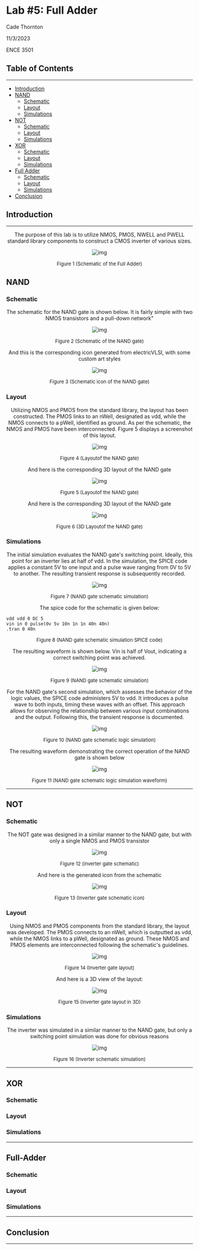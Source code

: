# Lab #5: Full Adder

Cade Thornton

11/3/2023

ENCE 3501

## Table of Contents

-------

+ [Introduction](#Introduction )
+ [NAND](#NAND)
    * [Schematic](#Schematic)
    * [Layout](#Layout)
    * [Simulations](#Simulations)
+ [NOT](#NOT)
    * [Schematic](#Schematic)
    * [Layout](#Layout)
    * [Simulations](#Simulations)
+ [XOR](#XOR)
    * [Schematic](#Schematic)
    * [Layout](#Layout)
    * [Simulations](#Simulations)
+ [Full Adder](#FullAdder)
    * [Schematic](#Schematic)
    * [Layout](#Layout)
    * [Simulations](#Simulations)
+ [Conclusion](#Conclusion)

## Introduction 

-------

<p align="center">
The purpose of this lab is to utilize NMOS, PMOS, NWELL and PWELL standard library components to construct a CMOS inverter of various sizes.
<p>

<p align="center">
  <img src="documentation/Full Adder/FullAdderLogism.png" alt="img">
</p>

<div align="center">
  <p style="font-size: small;">
    Figure 1 (Schematic of the Full Adder)
  </p>
</div>


## NAND

### Schematic

<p align="center">
The schematic for the NAND gate is shown below. It is fairly simple with two NMOS transistors and a pull-down network"
<p>

<p align="center">
  <img src="documentation/NAND/schematics/NANDsche.png" alt="img">
</p>

<div align="center">
  <p style="font-size: small;">
    Figure 2 (Schematic of the NAND gate)
  </p>
</div>

<p align="center">
And this is the corresponding icon generated from electricVLSI, with some custom art styles
<p>

<p align="center">
  <img src="documentation/NAND/schematics/NANDicon.png" alt="img">
</p>

<div align="center">
  <p style="font-size: small;">
    Figure 3 (Schematic icon of the NAND gate)
  </p>
</div>



### Layout 

<p align="center">
Utilizing NMOS and PMOS from the standard library, the layout has been constructed. The PMOS links to an nWell, designated as vdd, while the NMOS connects to a pWell, identified as ground. As per the schematic, the NMOS and PMOS have been interconnected. Figure 5 displays a screenshot of this layout.
<p>

<p align="center">
  <img src="documentation/NAND/layouts/NANDlay.png" alt="img">
</p>

<div align="center">
  <p style="font-size: small;">
    Figure 4 (Layoutof the NAND gate)
  </p>
</div>

<p align="center">
And here is the corresponding 3D layout of the NAND gate
<p>

<p align="center">
  <img src="documentation/NAND/schematics/NANDicon.png" alt="img">
</p>

<div align="center">
  <p style="font-size: small;">
    Figure 5 (Layoutof the NAND gate)
  </p>
</div>

<p align="center">
And here is the corresponding 3D layout of the NAND gate
<p>

<p align="center">
  <img src="documentation/NAND/3Dview/NAND3D.png" alt="img">
</p>

<div align="center">
  <p style="font-size: small;">
    Figure 6 (3D Layoutof the NAND gate)
  </p>
</div>


### Simulations 

<p align="center">
The initial simulation evaluates the NAND gate's switching point. Ideally, this point for an inverter lies at half of vdd. In the simulation, the SPICE code applies a constant 5V to one input and a pulse wave ranging from 0V to 5V to another. The resulting transient response is subsequently recorded.
<p>

<p align="center">
  <img src="documentation/NAND/simulations/NANDsimSwitch.png" alt="img">
</p>

<div align="center">
  <p style="font-size: small;">
    Figure 7 (NAND gate schematic simulation)
  </p>
</div>

<p align="center">
  The spice code for the schematic is given below:
</p>

```
vdd vdd 0 DC 5
vin in 0 pulse(0v 5v 10n 1n 1n 40n 40n)
.tran 0 40n
```

<div align="center">
  <p style="font-size: small;">
    Figure 8 (NAND gate schematic simulation SPICE code)
  </p>
</div>

<p align="center">
  The resulting waveform is shown below. Vin is half of Vout, indicating a correct switching point was achieved.
</p>

<p align="center">
  <img src="documentation/NAND/simulations/NANDsimSwtichRes.png" alt="img">
</p>

<div align="center">
  <p style="font-size: small;">
    Figure 9 (NAND gate schematic simulation)
  </p>
</div>

<p align="center">
  For the NAND gate's second simulation, which assesses the behavior of the logic values, the SPICE code administers 5V to vdd. It introduces a pulse wave to both inputs, timing these waves with an offset. This approach allows for observing the relationship between various input combinations and the output. Following this, the transient response is documented.
</p>

<p align="center">
  <img src="documentation/NAND/simulations/NANDschsim.png" alt="img">
</p>

<div align="center">
  <p style="font-size: small;">
    Figure 10 (NAND gate schematic logic simulation)
  </p>
</div>

<p align="center">
  The resulting waveform demonstrating the correct operation of the NAND gate is shown below
</p>

<p align="center">
  <img src="documentation/NAND/simulations/NANDlogicSim.png" alt="img">
</p>

<div align="center">
  <p style="font-size: small;">
    Figure 11 (NAND gate schematic logic simulation waveform)
  </p>
</div>

------

## NOT

### Schematic 

<p align="center">
 The NOT gate was designed in a similar manner to the NAND gate, but with only a single NMOS and PMOS transistor
</p>

<p align="center">
  <img src="documentation/NOT/schematics/invSch.png" alt="img">
</p>

<div align="center">
  <p style="font-size: small;">
    Figure 12 (inverter gate schematic)
  </p>
</div>

<p align="center">
 And here is the generated icon from the schematic
</p>

<p align="center">
  <img src="documentation/NOT/schematics/incSchicon.png" alt="img">
</p>

<div align="center">
  <p style="font-size: small;">
    Figure 13 (Inverter gate schematic icon)
  </p>
</div>


### Layout 

<p align="center">
 Using NMOS and PMOS components from the standard library, the layout was developed. The PMOS connects to an nWell, which is outputted as vdd, while the NMOS links to a pWell, designated as ground. These NMOS and PMOS elements are interconnected following the schematic's guidelines. 
</p>

<p align="center">
  <img src="documentation/NOT/layouts/invLayout.png" alt="img">
</p>

<div align="center">
  <p style="font-size: small;">
    Figure 14 (Inverter gate layout)
  </p>
</div>

<p align="center">
 And here is a 3D view of the layout:
</p>

<p align="center">
  <img src="documentation/NOT/3Dview/invLayout3D.png" alt="img">
</p>

<div align="center">
  <p style="font-size: small;">
    Figure 15 (Inverter gate layout in 3D)
  </p>
</div>

### Simulations 

<p align="center">
 The inverter was simulated in a similar manner to the NAND gate, but only a switching point simulation was done for obvious reasons 
</p>

<p align="center">
  <img src="documentation/NOT/simulations/notSim.png" alt="img">
</p>

<div align="center">
  <p style="font-size: small;">
    Figure 16 (Inverter schematic simulation)
  </p>
</div>


-------

## XOR

### Schematic
### Layout 
### Simulations 

------

## Full-Adder

### Schematic 
### Layout 
### Simulations 

-------

## Conclusion

------


